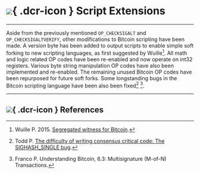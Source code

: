 # ![](../img/dcr-icons/Code.svg){ .dcr-icon } Script Extensions

---

Aside from the previously mentioned `OP_CHECKSIGALT` and `OP_CHECKSIGALTVERIFY`,
other modifications to Bitcoin scripting have been made.
A version byte has been added to output scripts to enable simple soft forking to
new scripting languages, as first suggested by Wuille[^1].
All math and logic related OP codes have been re-enabled and now operate on int32 registers.
Various byte string manipulation OP codes have also been implemented and re-enabled.
The remaining unused Bitcoin OP codes have been repurposed for future soft forks.
Some longstanding bugs in the Bitcoin scripting language have been also been fixed[^2] [^3].

---

## ![](../img/dcr-icons/Sources.svg){ .dcr-icon } References

[^1]: Wuille P. 2015. [Segregated witness for Bitcoin](https://prezi.com/lyghixkrguao/segregated-witness-and-deploying-it-for-bitcoin/).
[^2]: Todd P. [The difficulty of writing consensus critical code: The SIGHASH_SINGLE bug](https://decred.org/research/todd2014.pdf).
[^3]: Franco P. Understanding Bitcoin, 6.3: Multisignature (M-of-N) Transactions.
